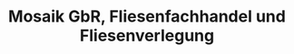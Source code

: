---
title: "Mosaik GbR, Fliesenfachhandel und Fliesenverlegung"
url: /jessen-elster/mosaik-gbr-fliesenfachhandel-und-fliesenverlegung/
shop: Fliesen
---